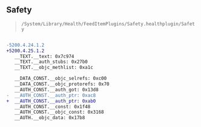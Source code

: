 ## Safety

> `/System/Library/Health/FeedItemPlugins/Safety.healthplugin/Safety`

```diff

-5200.4.24.1.2
+5200.4.25.1.2
   __TEXT.__text: 0x7c974
   __TEXT.__auth_stubs: 0x27b0
   __TEXT.__objc_methlist: 0xa1c

   __DATA_CONST.__objc_selrefs: 0xc00
   __DATA_CONST.__objc_protorefs: 0x70
   __AUTH_CONST.__auth_got: 0x13d8
-  __AUTH_CONST.__auth_ptr: 0xac8
+  __AUTH_CONST.__auth_ptr: 0xab0
   __AUTH_CONST.__const: 0x1f48
   __AUTH_CONST.__objc_const: 0x3168
   __AUTH.__objc_data: 0x17b8

```
